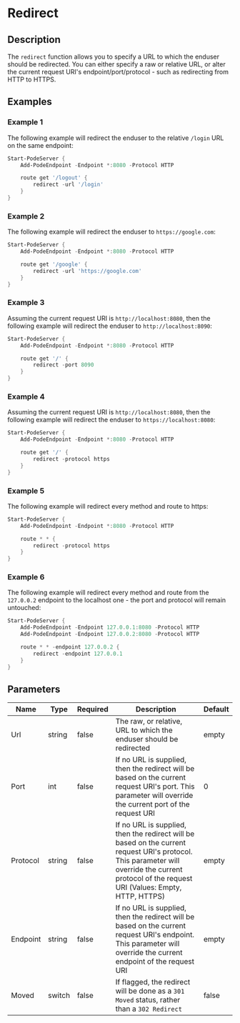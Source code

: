 # Redirect

## Description

The `redirect` function allows you to specify a URL to which the enduser should be redirected. You can either specify a raw or relative URL, or alter the current request URI's endpoint/port/protocol - such as redirecting from HTTP to HTTPS.

## Examples

### Example 1

The following example will redirect the enduser to the relative `/login` URL on the same endpoint:

```powershell
Start-PodeServer {
    Add-PodeEndpoint -Endpoint *:8080 -Protocol HTTP

    route get '/logout' {
        redirect -url '/login'
    }
}
```

### Example 2

The following example will redirect the enduser to `https://google.com`:

```powershell
Start-PodeServer {
    Add-PodeEndpoint -Endpoint *:8080 -Protocol HTTP

    route get '/google' {
        redirect -url 'https://google.com'
    }
}
```

### Example 3

Assuming the current request URI is `http://localhost:8080`, then the following example will redirect the enduser to `http://localhost:8090`:

```powershell
Start-PodeServer {
    Add-PodeEndpoint -Endpoint *:8080 -Protocol HTTP

    route get '/' {
        redirect -port 8090
    }
}
```

### Example 4

Assuming the current request URI is `http://localhost:8080`, then the following example will redirect the enduser to `https://localhost:8080`:

```powershell
Start-PodeServer {
    Add-PodeEndpoint -Endpoint *:8080 -Protocol HTTP

    route get '/' {
        redirect -protocol https
    }
}
```

### Example 5

The following example will redirect every method and route to https:

```powershell
Start-PodeServer {
    Add-PodeEndpoint -Endpoint *:8080 -Protocol HTTP

    route * * {
        redirect -protocol https
    }
}
```

### Example 6

The following example will redirect every method and route from the `127.0.0.2` endpoint to the localhost one - the port and protocol will remain untouched:

```powershell
Start-PodeServer {
    Add-PodeEndpoint -Endpoint 127.0.0.1:8080 -Protocol HTTP
    Add-PodeEndpoint -Endpoint 127.0.0.2:8080 -Protocol HTTP

    route * * -endpoint 127.0.0.2 {
        redirect -endpoint 127.0.0.1
    }
}
```

## Parameters

| Name | Type | Required | Description | Default |
| ---- | ---- | -------- | ----------- | ------- |
| Url | string | false | The raw, or relative, URL to which the enduser should be redirected | empty |
| Port | int | false | If no URL is supplied, then the redirect will be based on the current request URI's port. This parameter will override the current port of the request URI | 0 |
| Protocol | string | false | If no URL is supplied, then the redirect will be based on the current request URI's protocol. This parameter will override the current protocol of the request URI (Values: Empty, HTTP, HTTPS)  | empty |
| Endpoint | string | false | If no URL is supplied, then the redirect will be based on the current request URI's endpoint. This parameter will override the current endpoint of the request URI | empty |
| Moved | switch | false | If flagged, the redirect will be done as a `301 Moved` status, rather than a `302 Redirect` | false |
